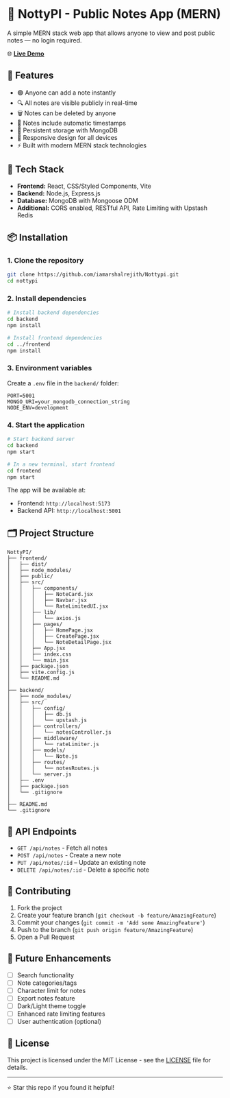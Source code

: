 # 📝 NottyPI - Public Notes App (MERN)
A simple MERN stack web app that allows anyone to view and post public notes — no login required.

🌐 **[Live Demo](https://nottypi-c90t.onrender.com/)**

## 🚀 Features
- 🟢 Anyone can add a note instantly
- 🔍 All notes are visible publicly in real-time
- 🗑️ Notes can be deleted by anyone
- 📅 Notes include automatic timestamps
- 💾 Persistent storage with MongoDB
- 📱 Responsive design for all devices
- ⚡ Built with modern MERN stack technologies

## 🔧 Tech Stack
- **Frontend:** React, CSS/Styled Components, Vite
- **Backend:** Node.js, Express.js
- **Database:** MongoDB with Mongoose ODM
- **Additional:** CORS enabled, RESTful API, Rate Limiting with Upstash Redis

## 📦 Installation

### 1. Clone the repository
```bash
git clone https://github.com/iamarshalrejith/Nottypi.git
cd nottypi
```

### 2. Install dependencies
```bash
# Install backend dependencies
cd backend
npm install

# Install frontend dependencies
cd ../frontend
npm install
```

### 3. Environment variables
Create a `.env` file in the `backend/` folder:
```env
PORT=5001
MONGO_URI=your_mongodb_connection_string
NODE_ENV=development
```

### 4. Start the application
```bash
# Start backend server
cd backend
npm start

# In a new terminal, start frontend
cd frontend
npm start
```

The app will be available at:
- Frontend: `http://localhost:5173`
- Backend API: `http://localhost:5001`

## 🗂️ Project Structure
```
NottyPI/
├── frontend/
│   ├── dist/
│   ├── node_modules/
│   ├── public/
│   ├── src/
│   │   ├── components/
│   │   │   ├── NoteCard.jsx
│   │   │   ├── Navbar.jsx
│   │   │   └── RateLimitedUI.jsx
│   │   ├── lib/
│   │   │   └── axios.js
│   │   ├── pages/
│   │   │   ├── HomePage.jsx
│   │   │   ├── CreatePage.jsx
│   │   │   └── NoteDetailPage.jsx
│   │   ├── App.jsx
│   │   ├── index.css
│   │   └── main.jsx
│   ├── package.json
│   ├── vite.config.js
│   └── README.md
│
├── backend/
│   ├── node_modules/
│   ├── src/
│   │   ├── config/
│   │   │   ├── db.js
│   │   │   └── upstash.js
│   │   ├── controllers/
│   │   │   └── notesController.js
│   │   ├── middleware/
│   │   │   └── rateLimiter.js
│   │   ├── models/
│   │   │   └── Note.js
│   │   ├── routes/
│   │   │   └── notesRoutes.js
│   │   └── server.js
│   ├── .env
│   ├── package.json
│   └── .gitignore
│
├── README.md
└── .gitignore
```

## 🔌 API Endpoints
- `GET /api/notes` - Fetch all notes
- `POST /api/notes` - Create a new note
- `PUT /api/notes/:id` – Update an existing note
- `DELETE /api/notes/:id` - Delete a specific note


## 🤝 Contributing
1. Fork the project
2. Create your feature branch (`git checkout -b feature/AmazingFeature`)
3. Commit your changes (`git commit -m 'Add some AmazingFeature'`)
4. Push to the branch (`git push origin feature/AmazingFeature`)
5. Open a Pull Request

## 📝 Future Enhancements
- [ ] Search functionality
- [ ] Note categories/tags
- [ ] Character limit for notes
- [ ] Export notes feature
- [ ] Dark/Light theme toggle
- [ ] Enhanced rate limiting features
- [ ] User authentication (optional)

## 📄 License
This project is licensed under the MIT License - see the [LICENSE](LICENSE) file for details.

---
⭐ Star this repo if you found it helpful!
